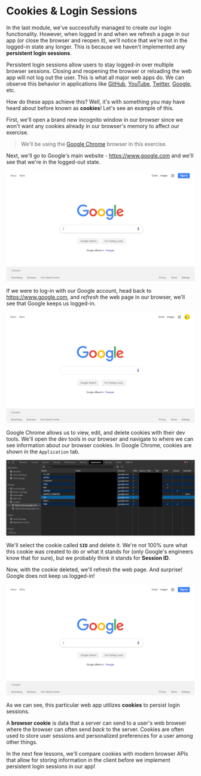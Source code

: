 # Cookies & Login Sessions

In the last module, we've successfully managed to create our login functionality. However, when logged in and when we refresh a page in our app (or close the browser and reopen it), we'll notice that we're not in the logged-in state any longer. This is because we haven't implemented any **persistent login sessions**.

Persistent login sessions allow users to stay logged-in over multiple browser sessions. Closing and reopening the browser or reloading the web app will not log out the user. This is what all major web apps do. We can observe this behavior in applications like [GitHub](https://github.com/), [YouTube](http://youtube.com/), [Twitter](http://twitter.com/), [Google](http://google.com/), etc.

How do these apps achieve this? Well, it's with something you may have heard about before known as **cookies**! Let's see an example of this.

First, we'll open a brand new incognito window in our browser since we won't want any cookies already in our browser's memory to affect our exercise.

> We'll be using the [Google Chrome](https://www.google.com/chrome/) browser in this exercise.

Next, we'll go to Google's main website - <https://www.google.com> and we'll see that we're in the logged-out state.

![](public/assets/google-logged-out.png)

If we were to log-in with our Google account, head back to <https://www.google.com>, and _refresh_ the web page in our browser, we'll see that Google keeps us logged-in.

![](public/assets/google-logged-in.png)

Google Chrome allows us to view, edit, and delete cookies with their dev tools. We'll open the dev tools in our browser and navigate to where we can see information about our browser cookies. In Google Chrome, cookies are shown in the `Application` tab.

![](public/assets/cookies.png)

We'll select the cookie called **`SID`** and delete it. We're not 100% sure what this cookie was created to do or what it stands for (only Google's engineers know that for sure), but we probably think it stands for **Session ID**.

Now, with the cookie deleted, we'll refresh the web page. And surprise! Google does not keep us logged-in!

![](public/assets/google-logged-out.png)

As we can see, this particular web app utilizes **cookies** to persist login sessions.

A **browser cookie** is data that a server can send to a user's web browser where the browser can often send _back_ to the server. Cookies are often used to store user sessions and personalized preferences for a user among other things.

In the next few lessons, we'll compare cookies with modern browser APIs that allow for storing information in the client before we implement persistent login sessions in our app!
